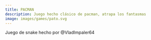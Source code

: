 ```yaml
---
title: PACMAN
description: Juego hecho clásico de pacman, atrapa los fantasmas
image: images/games/pato.svg
---
```

Juego de snake hecho por @VladImpaler64